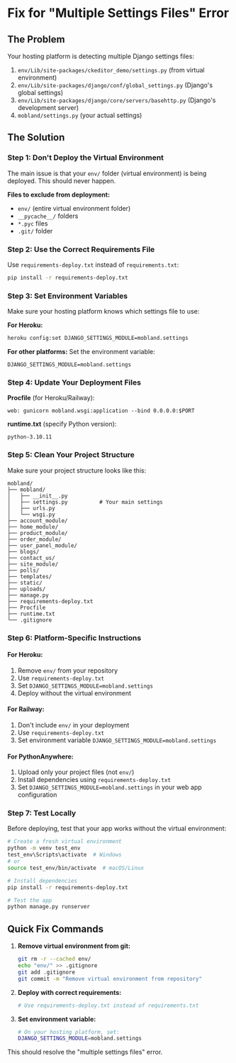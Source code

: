 # Fix for "Multiple Settings Files" Error

## The Problem
Your hosting platform is detecting multiple Django settings files:
1. `env/Lib/site-packages/ckeditor_demo/settings.py` (from virtual environment)
2. `env/Lib/site-packages/django/conf/global_settings.py` (Django's global settings)
3. `env/Lib/site-packages/django/core/servers/basehttp.py` (Django's development server)
4. `mobland/settings.py` (your actual settings)

## The Solution

### Step 1: Don't Deploy the Virtual Environment
The main issue is that your `env/` folder (virtual environment) is being deployed. This should never happen.

**Files to exclude from deployment:**
- `env/` (entire virtual environment folder)
- `__pycache__/` folders
- `*.pyc` files
- `.git/` folder

### Step 2: Use the Correct Requirements File
Use `requirements-deploy.txt` instead of `requirements.txt`:

```bash
pip install -r requirements-deploy.txt
```

### Step 3: Set Environment Variables
Make sure your hosting platform knows which settings file to use:

**For Heroku:**
```bash
heroku config:set DJANGO_SETTINGS_MODULE=mobland.settings
```

**For other platforms:**
Set the environment variable:
```
DJANGO_SETTINGS_MODULE=mobland.settings
```

### Step 4: Update Your Deployment Files

**Procfile** (for Heroku/Railway):
```
web: gunicorn mobland.wsgi:application --bind 0.0.0.0:$PORT
```

**runtime.txt** (specify Python version):
```
python-3.10.11
```

### Step 5: Clean Your Project Structure

Make sure your project structure looks like this:
```
mobland/
├── mobland/
│   ├── __init__.py
│   ├── settings.py          # Your main settings
│   ├── urls.py
│   └── wsgi.py
├── account_module/
├── home_module/
├── product_module/
├── order_module/
├── user_panel_module/
├── blogs/
├── contact_us/
├── site_module/
├── polls/
├── templates/
├── static/
├── uploads/
├── manage.py
├── requirements-deploy.txt
├── Procfile
├── runtime.txt
└── .gitignore
```

### Step 6: Platform-Specific Instructions

#### For Heroku:
1. Remove `env/` from your repository
2. Use `requirements-deploy.txt`
3. Set `DJANGO_SETTINGS_MODULE=mobland.settings`
4. Deploy without the virtual environment

#### For Railway:
1. Don't include `env/` in your deployment
2. Use `requirements-deploy.txt`
3. Set environment variable `DJANGO_SETTINGS_MODULE=mobland.settings`

#### For PythonAnywhere:
1. Upload only your project files (not `env/`)
2. Install dependencies using `requirements-deploy.txt`
3. Set `DJANGO_SETTINGS_MODULE=mobland.settings` in your web app configuration

### Step 7: Test Locally
Before deploying, test that your app works without the virtual environment:

```bash
# Create a fresh virtual environment
python -m venv test_env
test_env\Scripts\activate  # Windows
# or
source test_env/bin/activate  # macOS/Linux

# Install dependencies
pip install -r requirements-deploy.txt

# Test the app
python manage.py runserver
```

## Quick Fix Commands

1. **Remove virtual environment from git:**
   ```bash
   git rm -r --cached env/
   echo "env/" >> .gitignore
   git add .gitignore
   git commit -m "Remove virtual environment from repository"
   ```

2. **Deploy with correct requirements:**
   ```bash
   # Use requirements-deploy.txt instead of requirements.txt
   ```

3. **Set environment variable:**
   ```bash
   # On your hosting platform, set:
   DJANGO_SETTINGS_MODULE=mobland.settings
   ```

This should resolve the "multiple settings files" error.
